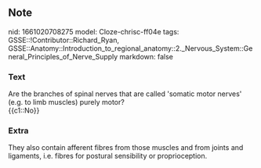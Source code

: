 ## Note
nid: 1661020708275
model: Cloze-chrisc-ff04e
tags: GSSE::!Contributor::Richard_Ryan, GSSE::Anatomy::Introduction_to_regional_anatomy::2._Nervous_System::General_Principles_of_Nerve_Supply
markdown: false

### Text
<div class="toggle">
  Are the branches of spinal nerves that are called 'somatic motor
  nerves' (e.g. to limb muscles) purely motor?
</div>
<div class="toggle">
  {{c1::No}}
</div>

### Extra
<p id="0eb3bf78-ae20-42d8-80fe-c96ef2c29775" class="">They also
contain afferent fibres from those muscles and from joints and
ligaments, i.e. fibres for postural sensibility or proprioception.
